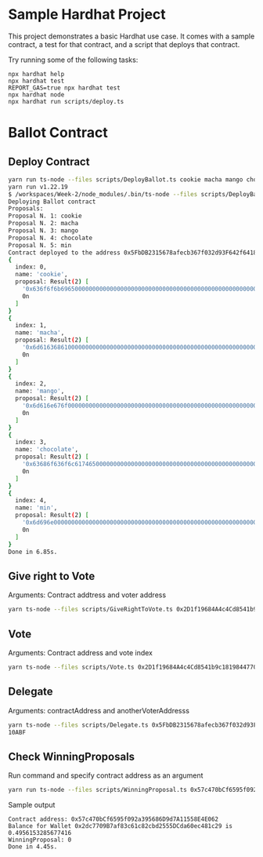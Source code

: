 # Sample Hardhat Project

This project demonstrates a basic Hardhat use case. It comes with a sample contract, a test for that contract, and a script that deploys that contract.

Try running some of the following tasks:

```shell
npx hardhat help
npx hardhat test
REPORT_GAS=true npx hardhat test
npx hardhat node
npx hardhat run scripts/deploy.ts
```


# Ballot Contract

## Deploy Contract

```sh
yarn run ts-node --files scripts/DeployBallot.ts cookie macha mango chocolate
yarn run v1.22.19
$ /workspaces/Week-2/node_modules/.bin/ts-node --files scripts/DeployBallot.ts cookie macha mango chocolate min
Deploying Ballot contract
Proposals: 
Proposal N. 1: cookie
Proposal N. 2: macha
Proposal N. 3: mango
Proposal N. 4: chocolate
Proposal N. 5: min
Contract deployed to the address 0x5FbDB2315678afecb367f032d93F642f64180aa3
{
  index: 0,
  name: 'cookie',
  proposal: Result(2) [
    '0x636f6f6b69650000000000000000000000000000000000000000000000000000',
    0n
  ]
}
{
  index: 1,
  name: 'macha',
  proposal: Result(2) [
    '0x6d61636861000000000000000000000000000000000000000000000000000000',
    0n
  ]
}
{
  index: 2,
  name: 'mango',
  proposal: Result(2) [
    '0x6d616e676f000000000000000000000000000000000000000000000000000000',
    0n
  ]
}
{
  index: 3,
  name: 'chocolate',
  proposal: Result(2) [
    '0x63686f636f6c6174650000000000000000000000000000000000000000000000',
    0n
  ]
}
{
  index: 4,
  name: 'min',
  proposal: Result(2) [
    '0x6d696e0000000000000000000000000000000000000000000000000000000000',
    0n
  ]
}
Done in 6.85s.
```

## Give right to Vote

Arguments: Contract addtress and voter address

```sh
yarn ts-node --files scripts/GiveRightToVote.ts 0x2D1f19684A4c4Cd8541b9c18198447703908646F 0x08206dA8cB2680c4138F21fC22aF8C0e6704CefF
```

## Vote

Arguments: Contract address and vote index

```sh
yarn ts-node --files scripts/Vote.ts 0x2D1f19684A4c4Cd8541b9c18198447703908646F 0
```

## Delegate
Arguments: contractAddress and anotherVoterAddresss

```sh
yarn ts-node --files scripts/Delegate.ts 0x5FbDB2315678afecb367f032d93F642f64180aa3 0x2bdB408FDD46C605095eC76427437d1c846
10ABF
```

## Check WinningProposals

Run command and specify contract address as an argument

```sh 
yarn run ts-node --files scripts/WinningProposal.ts 0x57c470bCf6595f092a395686D9d7A11558E4E062
```
Sample output

```
Contract address: 0x57c470bCf6595f092a395686D9d7A11558E4E062
Balance for Wallet 0x2dc7709B7af83c61c82cbd2555DCda60ec481c29 is 0.4956153285677416
WinningProposal: 0
Done in 4.45s.
```
